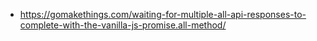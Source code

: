 - https://gomakethings.com/waiting-for-multiple-all-api-responses-to-complete-with-the-vanilla-js-promise.all-method/
